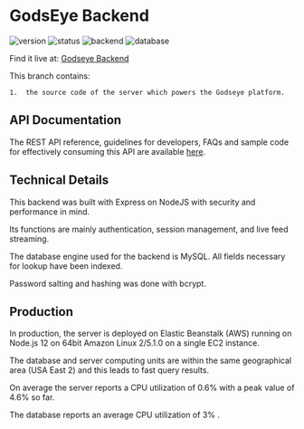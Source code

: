 # GodsEye Backend

![version](https://img.shields.io/static/v1?label=version&message=1.0.20&color=important&style=for-the-badge) ![status](https://img.shields.io/static/v1?label=status&message=production&color=blue&style=for-the-badge) ![backend](https://img.shields.io/static/v1?label=&message=Node.JS&color=success&style=for-the-badge&logo=Node.js) ![database](https://img.shields.io/static/v1?label=&message=MySQL&color=turquoise&style=for-the-badge&logo=mysql)

Find it live at: [Godseye Backend](http://godseye-env.eba-gpcz6ppk.us-east-2.elasticbeanstalk.com/)

This branch contains:

    1.  the source code of the server which powers the Godseye platform.


## API Documentation

The REST API reference, guidelines for developers, FAQs and sample code for effectively
consuming this API are available [here](https://documenter.getpostman.com/view/11664536/SzzdCLYo?version=latest).

## Technical Details

This backend was built with Express on NodeJS with security and performance in mind.

Its functions are mainly authentication, session management, and live feed streaming.

The database engine used for the backend is MySQL. All fields necessary for lookup
have been indexed.

Password salting and hashing was done with bcrypt.


## Production

In production, the server is deployed on Elastic Beanstalk (AWS) running on Node.js 12
on 64bit Amazon Linux 2/5.1.0 on a single EC2 instance.

The database and server computing units are within the same geographical area (USA East 2)
and this leads to fast query results.

On average the server reports a CPU utilization of 0.6% with a peak value of 4.6% so far.

The database reports an average CPU utilization of 3% .

